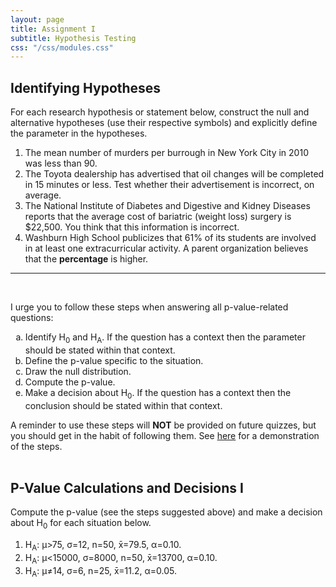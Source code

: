 ```yaml
---
layout: page
title: Assignment I
subtitle: Hypothesis Testing
css: "/css/modules.css"
---
```


## Identifying Hypotheses

For each research hypothesis or statement below, construct the null and alternative hypotheses (use their respective symbols) and explicitly define the parameter in the hypotheses.

1. The mean number of murders per burrough in New York City in 2010 was less than 90.
1. The Toyota dealership has advertised that oil changes will be completed in 15 minutes or less. Test whether their advertisement is incorrect, on average.
1. The National Institute of Diabetes and Digestive and Kidney Diseases reports that the average cost of bariatric (weight loss) surgery is $22,500. You think that this information is incorrect. 
1. Washburn High School publicizes that 61% of its students are involved in at least one extracurricular activity. A parent organization believes that the **percentage** is higher.

----

&nbsp;

<div class="alert alert-success">
I urge you to follow these steps when answering all p-value-related questions:
<ol type="a">
  <li>Identify H<sub>0</sub> and H<sub>A</sub>. If the question has a context then the parameter should be stated within that context.</li>
  <li>Define the p-value specific to the situation.</li>
  <li>Draw the null distribution.</li>
  <li>Compute the p-value.</li>
  <li>Make a decision about H<sub>0</sub>. If the question has a context then the conclusion should be stated within that context.</li>
</ol>
A reminder to use these steps will <strong>NOT</strong> be provided on future quizzes, but you should get in the habit of following them. See <a href="../Explanations/Calc_pvalue_Z.html">here</a> for a demonstration of the steps.
</div>

<br>

## P-Value Calculations and Decisions I
Compute the p-value (see the steps suggested above) and make a decision about H<sub>0</sub> for each situation below.

1. H<sub>A</sub>: &mu;>75, &sigma;=12, n=50, x&#772;=79.5, &alpha;=0.10.
1. H<sub>A</sub>: &mu;<15000, &sigma;=8000, n=50, x&#772;=13700, &alpha;=0.10.
1. H<sub>A</sub>: &mu;&#8800;14, &sigma;=6, n=25, x&#772;=11.2, &alpha;=0.05.
